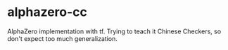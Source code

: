 # alphazero-cc
AlphaZero implementation with tf. Trying to teach it Chinese Checkers, so don't expect too much generalization.
